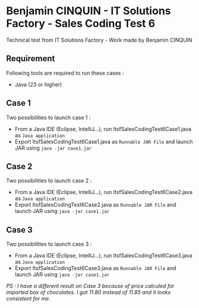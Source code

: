 # Benjamin CINQUIN - IT Solutions Factory - Sales Coding Test 6
Technical test from IT Solutions Factory - Work made by Benjamin CINQUIN

## Requirement 
Following tools are required to run these cases : 
 - Java (23 or higher)

## Case 1
Two possibilities to launch case 1 : 
 - From a Java IDE (Eclipse, IntelliJ...), run ItsfSalesCodingTest6Case1.java as `Java application`
 - Export ItsfSalesCodingTest6Case1.java as `Runnable JAR File` and launch JAR using `java -jar case1.jar`

## Case 2
Two possibilities to launch case 2 : 
 - From a Java IDE (Eclipse, IntelliJ...), run ItsfSalesCodingTest6Case2.java as `Java application`
 - Export ItsfSalesCodingTest6Case2.java as `Runnable JAR File` and launch JAR using `java -jar case1.jar`

## Case 3
Two possibilities to launch case 3 : 
 - From a Java IDE (Eclipse, IntelliJ...), run ItsfSalesCodingTest6Case3.java as `Java application`
 - Export ItsfSalesCodingTest6Case3.java as `Runnable JAR File` and launch JAR using `java -jar case1.jar`

*PS : I have a different result on Case 3 because of price calculed for imported box of chocolates. I got 11.80 instead of 11.85 and it looks consistent for me.*